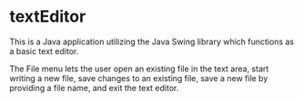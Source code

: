 # textEditor
 This is a Java application utilizing the Java Swing library which functions as a basic text editor. 
 
 The File menu lets the user open an existing file in the text area, start writing a new file, 
 save changes to an existing file, save a new file by providing a file name, and exit the text editor.
